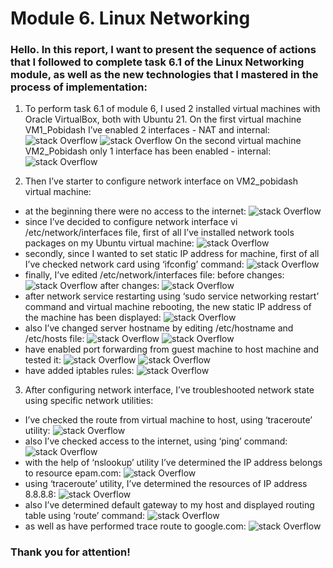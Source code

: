 # Module 6. Linux Networking

### Hello. In this report, I want to present the sequence of actions that I followed to complete task 6.1 of the Linux Networking module, as well as the new technologies that I mastered in the process of implementation:

1) To perform task 6.1 of module 6, I used 2 installed virtual machines with Oracle VirtualBox, both with Ubuntu 21.
On the first virtual machine VM1_Pobidash I’ve enabled 2 interfaces - NAT and internal:
![stack Overflow](https://image.prntscr.com/image/DH96UOOeS1mrX7Oikg_DHQ.png)
![stack Overflow](https://image.prntscr.com/image/QTcZRXFtSL6TzdVhDk4mJw.png)
On the second virtual machine VM2_Pobidash only 1 interface has been enabled - internal:
![stack Overflow](https://image.prntscr.com/image/Gf4Qrau-TU2GYe9ydzp6Ig.png)

2) Then I’ve starter to configure network interface on VM2_pobidash virtual machine:
- at the beginning there were no access to the internet:
![stack Overflow](https://image.prntscr.com/image/dpBSQHB_QwOORGjK3d0FYA.png)
- since I’ve decided to configure network interface  vi /etc/network/interfaces file, first of all I’ve installed network tools packages on my Ubuntu virtual machine:
![stack Overflow](https://image.prntscr.com/image/dhhAQ3WBQA6gsgeOrkdtVA.png)
- secondly, since I wanted to set static IP address for machine, first of all I’ve checked network card using ‘ifconfig’ command:
![stack Overflow](https://image.prntscr.com/image/HvzjkNDaSgiVUx9U3s1AIQ.png)
- finally, I’ve edited /etc/network/interfaces file:
before changes:
![stack Overflow](https://image.prntscr.com/image/A_3CtA4ETq-2CxpVtn7a2A.png)
after changes:
![stack Overflow](https://image.prntscr.com/image/MmtHTocxQASbbVxbJpY-VQ.png)
- after network service restarting using ‘sudo service networking restart’ command and virtual machine rebooting, the new static IP address of the machine has been displayed:
![stack Overflow](https://image.prntscr.com/image/uceWBHxJQzODUOXtutEo7w.png)
- also I’ve changed server hostname by editing /etc/hostname and /etc/hosts file:
![stack Overflow](https://image.prntscr.com/image/jLv5-daERP2wgIGV4ylqeg.png)
![stack Overflow](https://image.prntscr.com/image/Oz815cSmR9257JiEv2NrEw.png)
- have enabled port forwarding from guest machine to host machine and tested it:
![stack Overflow](https://image.prntscr.com/image/-JpoeFNERUSjoZ1NyTs1rA.png)
![stack Overflow](https://image.prntscr.com/image/jVAvHulrQ0KafpLuht7Ttg.png)
- have added iptables rules:
![stack Overflow](https://image.prntscr.com/image/dnvfbf65RZSmBx_OqgXozg.png)

3) After configuring network interface, I’ve troubleshooted network state using specific network utilities:
- I’ve checked the route from virtual machine to host, using ‘traceroute’ utility:
![stack Overflow](https://image.prntscr.com/image/nbIg0ghOQXOXjA6b7F3nkw.png)
- also I’ve checked access to the internet, using ‘ping’ command:
![stack Overflow](https://image.prntscr.com/image/vHl61ctLSRmQVBQwVUqIrA.png)
- with the help of ‘nslookup’ utility I’ve determined the IP address belongs to resource epam.com:
![stack Overflow](https://image.prntscr.com/image/foyEWDxdTE6X_Eor51uDbw.png)
- using ‘traceroute’ utility, I’ve determined the resources of IP address 8.8.8.8:
![stack Overflow](https://image.prntscr.com/image/MmYdnR9sTTKL-K-ECcsP7w.png)
- also I’ve determined default gateway to my host and displayed routing table using ‘route’ command:
![stack Overflow](https://image.prntscr.com/image/u7wyiuYhQO6IYpnisxkGzA.png)
- as well as have performed trace route to google.com:
![stack Overflow](https://image.prntscr.com/image/m7S_28DaRmeUImjOOgYMWQ.png)

### Thank you for attention!
